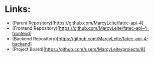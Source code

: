 # Links:

- (Parent Repository)[https://github.com/MarcyLeite/fatec-api-4]
- (Frontend Repository)[https://github.com/MarcyLeite/fatec-api-4-frontend]
- (Backend Repository)[https://github.com/MarcyLeite/fatec-api-4-backend]
- (Project Board)[https://github.com/users/MarcyLeite/projects/8]

